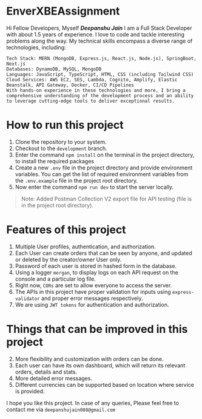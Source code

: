 # EnverXBEAssignment
Hi Fellow Developers, Myself **_Deepanshu Jain_**
    I am a Full Stack Developer with about 1.5 years of experience. I love to code and tackle interesting problems along the way.
    My technical skills encompass a diverse range of technologies, including:

    Tech Stack: MERN (MongoDB, Express.js, React.js, Node.js), SpringBoot, Next.js
    Databases: DynamoDB, MySQL, MongoDB
    Languages: JavaScript, TypeScript, HTML, CSS (including Tailwind CSS)
    Cloud Services: AWS EC2, SES, Lambda, Cognito, Amplify, Elastic Beanstalk, API Gateway, Docker, CI/CD Pipelines
    With hands-on experience in these technologies and more, I bring a comprehensive understanding of the development process and an ability to leverage cutting-edge tools to deliver exceptional results.

# How to run this project
1. Clone the repository to your system.
2. Checkout to the `development` branch.
3. Enter the command `npm install` on the terminal in the project directory, to install the required packages
4. Create a new `.env` file in the project directory and provide environment variables. You can get the list of required environment variables from the `.env.example` file in the project root directory.
5. Now enter the command `npm run dev` to start the server locally.

<!-- > Note: Using the MongoDB atlas herent , the environmevariables will require the MongoDB username, password, and database name. -->
<!-- Todo -->
> Note: Added Postman Collection V2 export file for API testing (file is in the project root directory).

# Features of this project
1. Multiple User profiles, authentication, and authorization.
2. Each User can create orders that can be seen by anyone, and updated or deleted by the creator/owner User only.
3. Password of each user is stored in hashed form in the database.
4. Using a logger `morgan`, to display logs on each API request on the console and a particular log file.
5. Right now, `CORs` are set to allow everyone to access the server.
6. The APIs in this project have proper validation for inputs using `express-validator` and proper error messages respectively.
7. We are using `JWT tokens` for authentication and authorization.

# Things that can be improved in this project
<!-- 1. A CI/CD pipeline can be implemented. -->
2. More flexibility and customization with orders can be done.
3. Each user can have its own dashboard, which will return its relevant orders, details and stats.
4. More detailed error messages.
5. Different currencies can be supported based on location where service is provided.

I hope you like this project. In case of any queries, Please feel free to contact me via `deepanshujain088@gmail.com`
